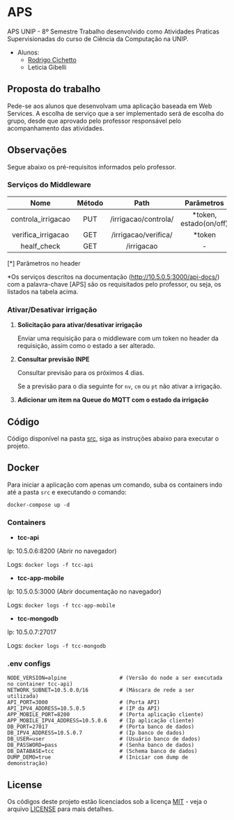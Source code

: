 # APS

APS UNIP - 8º Semestre Trabalho desenvolvido como Atividades Praticas Supervisionadas do curso de Ciência da Computação na UNIP.

- Alunos:
    - [Rodrigo Cichetto](https://github.com/rodrigocichetto) 
    - Leticia Gibelli

## Proposta do trabalho

Pede-se aos alunos que desenvolvam uma aplicação baseada em Web Services. A escolha de serviço que a ser implementado será de escolha do grupo, desde que aprovado pelo professor responsável pelo acompanhamento das atividades.

## Observações

Segue abaixo os pré-requisitos informados pelo professor.

### Serviços do Middleware

|        Nome        | Método |         Path         |       Parâmetros       |     Resposta    |
|:------------------:|:------:|:--------------------:|:----------------------:|:---------------:|
| controla_irrigacao | PUT    | /irrigacao/controla/ | *token, estado(on/off) | 200/401/400/500 |
| verifica_irrigacao | GET    | /irrigacao/verifica/ | *token                 | 200/401/500     |
| healf_check        | GET    | /irrigacao           | -                      | 200             |

[*] Parâmetros no header

*Os serviços descritos na documentação (http://10.5.0.5:3000/api-docs/) com a palavra-chave [APS] são os requisitados pelo professor, ou seja, os listados na tabela acima.

### Ativar/Desativar irrigação

1. **Solicitação para ativar/desativar irrigação**

    Enviar uma requisição para o middleware com um token no header da requisição, assim como o estado a ser alterado.

2. **Consultar previsão INPE**

    Consultar previsão para os próximos 4 dias.

    Se a previsão para o dia seguinte for `nv`, `cm` ou `pt` não ativar a irrigação.

3. **Adicionar um item na Queue do MQTT com o estado da irrigação**

## Código

Código disponível na pasta [src](/src), siga as instruções abaixo para executar o projeto.

## Docker

Para iniciar a aplicação com apenas um comando, suba os containers indo até a pasta `src` e executando o comando:
```
docker-compose up -d
```

### Containers
- **tcc-api**

Ip: 10.5.0.6:8200 (Abrir no navegador)

Logs: `docker logs -f tcc-api`

- **tcc-app-mobile**

Ip: 10.5.0.5:3000 (Abrir documentação no navegador)

Logs: `docker logs -f tcc-app-mobile`

- **tcc-mongodb**

Ip: 10.5.0.7:27017

Logs: `docker logs -f tcc-mongodb`

### .env configs

```
NODE_VERSION=alpine                 # (Versão do node a ser executada no container tcc-api)
NETWORK_SUBNET=10.5.0.0/16          # (Máscara de rede a ser utilizada)
API_PORT=3000                       # (Porta API)
API_IPV4_ADDRESS=10.5.0.5           # (IP da API)      
APP_MOBILE_PORT=8200                # (Porta aplicação cliente)
APP_MOBILE_IPV4_ADDRESS=10.5.0.6    # (Ip aplicação cliente)
DB_PORT=27017                       # (Porta banco de dados)
DB_IPV4_ADDRESS=10.5.0.7            # (Ip banco de dados)
DB_USER=user                        # (Usuário banco de dados)
DB_PASSWORD=pass                    # (Senha banco de dados)
DB_DATABASE=tcc                     # (Schema banco de dados)
DUMP_DEMO=true                      # (Iniciar com dump de demonstração)
```

## License
Os códigos deste projeto estão licenciados sob a licença [MIT](LICENSE) - veja o arquivo [LICENSE](LICENSE) para mais detalhes.